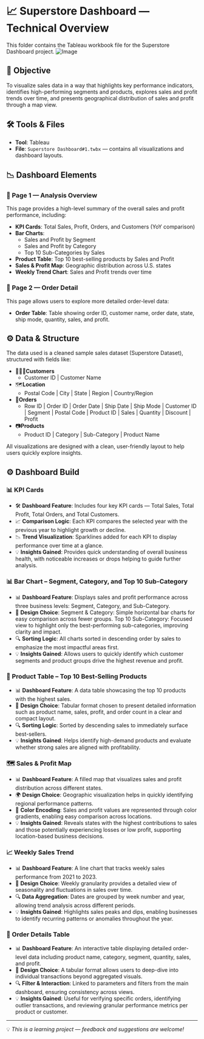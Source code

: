 # 📈 Superstore Dashboard — Technical Overview

This folder contains the Tableau workbook file for the Superstore Dashboard project.
![Image](https://github.com/user-attachments/assets/cc41f4e4-f6af-42a7-b3b1-d788e9820ee7)

## 📌 Objective
To visualize sales data in a way that highlights key performance indicators, identifies high-performing segments and products, explores sales and profit trends over time, and presents geographical distribution of sales and profit through a map view.

## 🛠️ Tools & Files
- **Tool**: Tableau
- **File**: `Superstore Dashboard#1.twbx` — contains all visualizations and dashboard layouts.

## 📉 Dashboard Elements

### 📍 Page 1 — Analysis Overview
This page provides a high-level summary of the overall sales and profit performance, including:
- **KPI Cards**: Total Sales, Profit, Orders, and Customers (YoY comparison)
- **Bar Charts**:
  - Sales and Profit by Segment
  - Sales and Profit by Category
  - Top 10 Sub-Categories by Sales
- **Product Table**: Top 10 best-selling products by Sales and Profit
- **Sales & Profit Map**: Geographic distribution across U.S. states
- **Weekly Trend Chart**: Sales and Profit trends over time

### 📍 Page 2 — Order Detail
This page allows users to explore more detailed order-level data:
- **Order Table**: Table showing order ID, customer name, order date, state, ship mode, quantity, sales, and profit.

## ⚙️ Data & Structure
The data used is a cleaned sample sales dataset (Superstore Dataset), structured with fields like:
- 🧑🏻‍💼**Customers**
  - Customer ID | Customer Name
- 🗺**Location**
  - Postal Code | City | State | Region | Country/Region
- 📝**Orders**
  - Row ID | Order ID | Order Date | Ship Date | Ship Mode | Customer ID | Segment | Postal Code | Product ID | Sales | Quantity | Discount | Profit
- 📷**Products**
  - Product ID | Category | Sub-Category | Product Name


All visualizations are designed with a clean, user-friendly layout to help users quickly explore insights.

## ⚙️ Dashboard Build

### 📊 KPI Cards
- 🛠️ **Dashboard Feature**: Includes four key KPI cards — Total Sales, Total Profit, Total Orders, and Total Customers.
- 📈 **Comparison Logic**: Each KPI compares the selected year with the previous year to highlight growth or decline.
- 📉 **Trend Visualization**: Sparklines added for each KPI to display performance over time at a glance.
- 💡 **Insights Gained**: Provides quick understanding of overall business health, with noticeable increases or drops helping to guide further analysis.

### 📊 Bar Chart – Segment, Category, and Top 10 Sub-Category
- 📊 **Dashboard Feature**: Displays sales and profit performance across three business levels: Segment, Category, and Sub-Category.
- 📌 **Design Choice**: Segment & Category: Simple horizontal bar charts for easy comparison across fewer groups. Top 10 Sub-Category: Focused view to highlight only the best-performing sub-categories, improving clarity and impact.
- 🔍 **Sorting Logic**: All charts sorted in descending order by sales to emphasize the most impactful areas first.
- 💡 **Insights Gained**: Allows users to quickly identify which customer segments and product groups drive the highest revenue and profit.

### 🧾 Product Table – Top 10 Best-Selling Products
- 📊 **Dashboard Feature**: A data table showcasing the top 10 products with the highest sales.
- 📌 **Design Choice**: Tabular format chosen to present detailed information such as product name, sales, profit, and order count in a clear and compact layout.
- 🔍 **Sorting Logic**: Sorted by descending sales to immediately surface best-sellers.
- 💡 **Insights Gained**: Helps identify high-demand products and evaluate whether strong sales are aligned with profitability.

### 🗺️ Sales & Profit Map
- 📊 **Dashboard Feature**: A filled map that visualizes sales and profit distribution across different states.
- 🌍 **Design Choice**: Geographic visualization helps in quickly identifying regional performance patterns.
- 🎯 **Color Encoding**: Sales and profit values are represented through color gradients, enabling easy comparison across locations.
- 💡 **Insights Gained**: Reveals states with the highest contributions to sales and those potentially experiencing losses or low profit, supporting location-based business decisions.

### 📈 Weekly Sales Trend
- 📊 **Dashboard Feature**: A line chart that tracks weekly sales performance from 2021 to 2023.
- 📅 **Design Choice**: Weekly granularity provides a detailed view of seasonality and fluctuations in sales over time.
- 🔍 **Data Aggregation**: Dates are grouped by week number and year, allowing trend analysis across different periods.
- 💡 **Insights Gained**: Highlights sales peaks and dips, enabling businesses to identify recurring patterns or anomalies throughout the year.

### 📄 Order Details Table
- 📊 **Dashboard Feature**: An interactive table displaying detailed order-level data including product name, category, segment, quantity, sales, and profit.
- 🔧 **Design Choice**: A tabular format allows users to deep-dive into individual transactions beyond aggregated visuals.
- 🔍 **Filter & Interaction**: Linked to parameters and filters from the main dashboard, ensuring consistency across views.
- 💡 **Insights Gained**: Useful for verifying specific orders, identifying outlier transactions, and reviewing granular performance metrics per product or customer.



---

💡 *This is a learning project — feedback and suggestions are welcome!*



